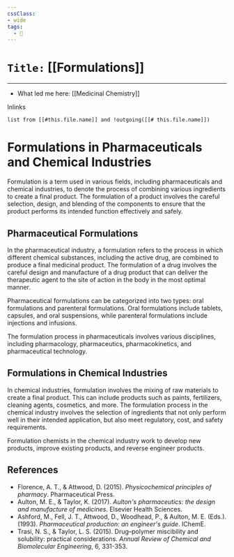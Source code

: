 ```yaml
---
cssClass:
- wide
tags:
  - 🧪
---
```


# `Title:` [[Formulations]]
--- 

- What led me here: 
[[Medicinal Chemistry]]

Inlinks
```dataview 
list from [[#this.file.name]] and !outgoing([[# this.file.name]]) 
```

# Formulations in Pharmaceuticals and Chemical Industries

Formulation is a term used in various fields, including pharmaceuticals and chemical industries, to denote the process of combining various ingredients to create a final product. The formulation of a product involves the careful selection, design, and blending of the components to ensure that the product performs its intended function effectively and safely.

## Pharmaceutical Formulations

In the pharmaceutical industry, a formulation refers to the process in which different chemical substances, including the active drug, are combined to produce a final medicinal product. The formulation of a drug involves the careful design and manufacture of a drug product that can deliver the therapeutic agent to the site of action in the body in the most optimal manner.

Pharmaceutical formulations can be categorized into two types: oral formulations and parenteral formulations. Oral formulations include tablets, capsules, and oral suspensions, while parenteral formulations include injections and infusions.

The formulation process in pharmaceuticals involves various disciplines, including pharmacology, pharmaceutics, pharmacokinetics, and pharmaceutical technology.

## Formulations in Chemical Industries

In chemical industries, formulation involves the mixing of raw materials to create a final product. This can include products such as paints, fertilizers, cleaning agents, cosmetics, and more. The formulation process in the chemical industry involves the selection of ingredients that not only perform well in their intended application, but also meet regulatory, cost, and safety requirements.

Formulation chemists in the chemical industry work to develop new products, improve existing products, and reverse engineer products.

## References

- Florence, A. T., & Attwood, D. (2015). *Physicochemical principles of pharmacy*. Pharmaceutical Press.
- Aulton, M. E., & Taylor, K. (2017). *Aulton's pharmaceutics: the design and manufacture of medicines*. Elsevier Health Sciences.
- Ashford, M., Fell, J. T., Attwood, D., Woodhead, P., & Aulton, M. E. (Eds.). (1993). *Pharmaceutical production: an engineer's guide*. IChemE.
- Trasi, N. S., & Taylor, L. S. (2015). Drug–polymer miscibility and solubility: practical considerations. *Annual Review of Chemical and Biomolecular Engineering*, 6, 331-353.